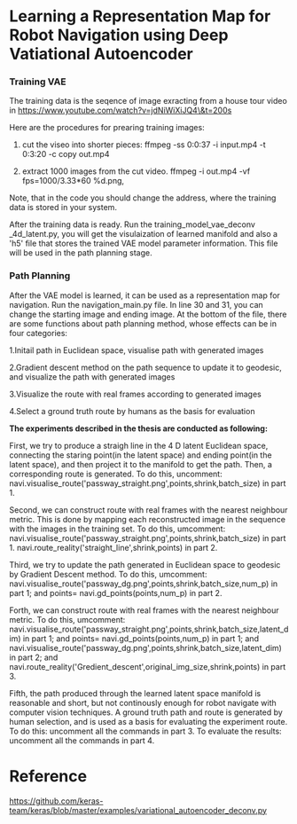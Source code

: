 # Learning a Representation Map for Robot Navigation using Deep Vatiational Autoencoder

### Training VAE


The training data is the seqence of image exracting from a house tour video in https://www.youtube.com/watch?v=jdNiWiXiJQ4\&t=200s

Here are the procedures for prearing training images:

1. cut the viseo into shorter pieces:
ffmpeg -ss 0:0:37 -i input.mp4 -t 0:3:20  -c copy out.mp4 

2. extract 1000 images from the cut video.
  ffmpeg -i out.mp4 -vf fps=1000/3.33*60 %d.png,

Note, that in the code you should change the address, where the training data is stored in your system. 

After the training data is ready. Run the training_model_vae_deconv _4d_latent.py,  you will get the visulaization of learned manifold and also a 'h5' file that stores the trained VAE model parameter information. This file will be used in the path planning stage.


### Path Planning

After the VAE model is learned, it can be used as a representation map for navigation.
Run the navigation_main.py file. In line 30 and 31, you can change the starting image and ending image. At the bottom of the file, there are some functions about path planning method, whose effects can be in four categories:

1.Initail path in Euclidean space, visualise path with generated images

2.Gradient descent method on the path sequence to update it to geodesic, and visualize the path with generated images 

3.Visualize the route with real frames according to generated images

4.Select a ground truth route by humans as the basis for evaluation

**The experiments described in the thesis are conducted as following:**

First, we try to produce a straigh line in the 4 D latent Euclidean space, connecting the staring point(in the latent space) and ending point(in the latent space), and then project it to the manifold to get the path. Then, a corresponding route is generated. To do this, uncomment: navi.visualise_route('passway_straight.png',points,shrink,batch_size) in part 1.

Second, we can construct route with real frames with the nearest neighbour metric. This is done by mapping each reconstructed image in the sequence with the images in the training set. To do this, umcomment:  navi.visualise_route('passway_straight.png',points,shrink,batch_size) in part 1.
navi.route_reality('straight_line',shrink,points) in part 2.

Third, we try to update the path generated in Euclidean space to geodesic by Gradient Descent method. To do this, umcomment: 
navi.visualise_route('passway_dg.png',points,shrink,batch_size,num_p) in part 1;
and points= navi.gd_points(points,num_p) in part 2.


Forth, we can construct route with real frames with the nearest neighbour metric. To do this, umcomment: 
navi.visualise_route('passway_straight.png',points,shrink,batch_size,latent_dim) in part 1;
and points= navi.gd_points(points,num_p) in part 1;
and navi.visualise_route('passway_dg.png',points,shrink,batch_size,latent_dim) in part 2;
and navi.route_reality('Gredient_descent',original_img_size,shrink,points) in part 3.

Fifth, the path produced through the learned latent space manifold is reasonable and short, but not continously enough for robot navigate with computer vision techniques. A ground truth path and route is generated by human selection, and is used as a basis for evaluating the experiment route.
To do this: uncomment all the commands in part 3. To evaluate the results: uncomment all the commands in part 4.





# Reference
https://github.com/keras-team/keras/blob/master/examples/variational_autoencoder_deconv.py




